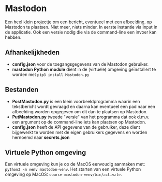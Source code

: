 # Mastodon
Een heel klein projectje om een bericht, eventueel met een afbeelding, op Mastodon te plaatsen. Niet meer, niets minder. In eerste instantie via input in de applicatie. Ook een versie nodig die via de command-line een invoer kan hebben.

## Afhankelijkheden
* **config.json** voor de toegangsgegevens van de Mastodon gebruiker.
* **mastodon Python module** dient in de (virtuele) omgeving geïnstallert te worden met ```pip3 install Mastodon.py```

## Bestanden
* **PostMastodon.py** is een klein voorbeeldprogramma waarin een tekstbericht wordt gevraagd en daarna kan eventueel een pad naar een afbeelding worden opgegeven om dit dan te plaatsen op Mastodon.
* **PutMastodon.py** tweede "versie" van het programma dat ook d.m.v. een argument op de command-line iets kan plaatsen op Mastodon.
* **config.json** heeft de API gegevens van de gebruiker, deze dient bijgewerkt te worden met de eigen gebruikers gegevens en worden hernoemd naar **secrets.json**

## Virtuele Python omgeving
Een virtuele omgeving kun je op de MacOS eenvoudig aanmaken met: ```python3 -m venv mastodon-venv```.
Het starten van een virtuele Python omgeving op MacOS: ```source mastodon-venv/bin/activate```.
